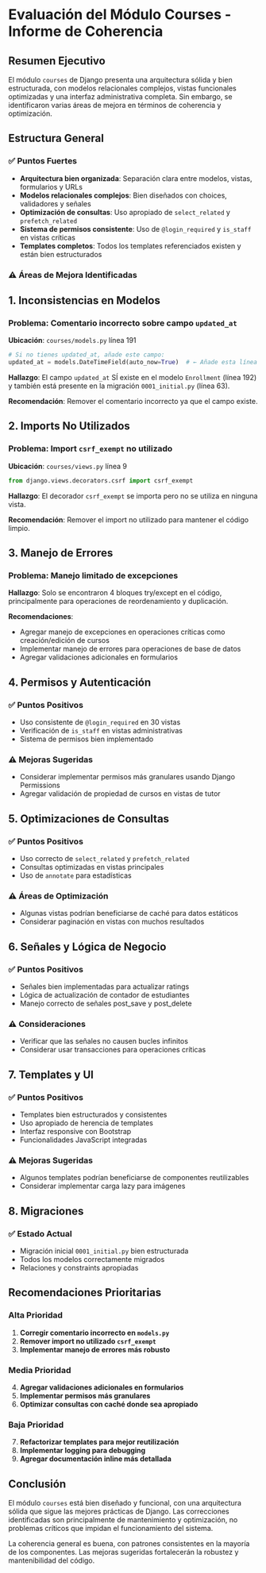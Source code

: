 # Evaluación del Módulo Courses - Informe de Coherencia

## Resumen Ejecutivo

El módulo `courses` de Django presenta una arquitectura sólida y bien estructurada, con modelos relacionales complejos, vistas funcionales optimizadas y una interfaz administrativa completa. Sin embargo, se identificaron varias áreas de mejora en términos de coherencia y optimización.

## Estructura General

### ✅ Puntos Fuertes
- **Arquitectura bien organizada**: Separación clara entre modelos, vistas, formularios y URLs
- **Modelos relacionales complejos**: Bien diseñados con choices, validadores y señales
- **Optimización de consultas**: Uso apropiado de `select_related` y `prefetch_related`
- **Sistema de permisos consistente**: Uso de `@login_required` y `is_staff` en vistas críticas
- **Templates completos**: Todos los templates referenciados existen y están bien estructurados

### ⚠️ Áreas de Mejora Identificadas

## 1. Inconsistencias en Modelos

### Problema: Comentario incorrecto sobre campo `updated_at`
**Ubicación**: `courses/models.py` línea 191
```python
# Si no tienes updated_at, añade este campo:
updated_at = models.DateTimeField(auto_now=True)  # ← Añade esta línea si no existe
```

**Hallazgo**: El campo `updated_at` SÍ existe en el modelo `Enrollment` (línea 192) y también está presente en la migración `0001_initial.py` (línea 63).

**Recomendación**: Remover el comentario incorrecto ya que el campo existe.

## 2. Imports No Utilizados

### Problema: Import `csrf_exempt` no utilizado
**Ubicación**: `courses/views.py` línea 9
```python
from django.views.decorators.csrf import csrf_exempt
```

**Hallazgo**: El decorador `csrf_exempt` se importa pero no se utiliza en ninguna vista.

**Recomendación**: Remover el import no utilizado para mantener el código limpio.

## 3. Manejo de Errores

### Problema: Manejo limitado de excepciones
**Hallazgo**: Solo se encontraron 4 bloques try/except en el código, principalmente para operaciones de reordenamiento y duplicación.

**Recomendaciones**:
- Agregar manejo de excepciones en operaciones críticas como creación/edición de cursos
- Implementar manejo de errores para operaciones de base de datos
- Agregar validaciones adicionales en formularios

## 4. Permisos y Autenticación

### ✅ Puntos Positivos
- Uso consistente de `@login_required` en 30 vistas
- Verificación de `is_staff` en vistas administrativas
- Sistema de permisos bien implementado

### ⚠️ Mejoras Sugeridas
- Considerar implementar permisos más granulares usando Django Permissions
- Agregar validación de propiedad de cursos en vistas de tutor

## 5. Optimizaciones de Consultas

### ✅ Puntos Positivos
- Uso correcto de `select_related` y `prefetch_related`
- Consultas optimizadas en vistas principales
- Uso de `annotate` para estadísticas

### ⚠️ Áreas de Optimización
- Algunas vistas podrían beneficiarse de caché para datos estáticos
- Considerar paginación en vistas con muchos resultados

## 6. Señales y Lógica de Negocio

### ✅ Puntos Positivos
- Señales bien implementadas para actualizar ratings
- Lógica de actualización de contador de estudiantes
- Manejo correcto de señales post_save y post_delete

### ⚠️ Consideraciones
- Verificar que las señales no causen bucles infinitos
- Considerar usar transacciones para operaciones críticas

## 7. Templates y UI

### ✅ Puntos Positivos
- Templates bien estructurados y consistentes
- Uso apropiado de herencia de templates
- Interfaz responsive con Bootstrap
- Funcionalidades JavaScript integradas

### ⚠️ Mejoras Sugeridas
- Algunos templates podrían beneficiarse de componentes reutilizables
- Considerar implementar carga lazy para imágenes

## 8. Migraciones

### ✅ Estado Actual
- Migración inicial `0001_initial.py` bien estructurada
- Todos los modelos correctamente migrados
- Relaciones y constraints apropiadas

## Recomendaciones Prioritarias

### Alta Prioridad
1. **Corregir comentario incorrecto en `models.py`**
2. **Remover import no utilizado `csrf_exempt`**
3. **Implementar manejo de errores más robusto**

### Media Prioridad
4. **Agregar validaciones adicionales en formularios**
5. **Implementar permisos más granulares**
6. **Optimizar consultas con caché donde sea apropiado**

### Baja Prioridad
7. **Refactorizar templates para mejor reutilización**
8. **Implementar logging para debugging**
9. **Agregar documentación inline más detallada**

## Conclusión

El módulo `courses` está bien diseñado y funcional, con una arquitectura sólida que sigue las mejores prácticas de Django. Las correcciones identificadas son principalmente de mantenimiento y optimización, no problemas críticos que impidan el funcionamiento del sistema.

La coherencia general es buena, con patrones consistentes en la mayoría de los componentes. Las mejoras sugeridas fortalecerán la robustez y mantenibilidad del código.